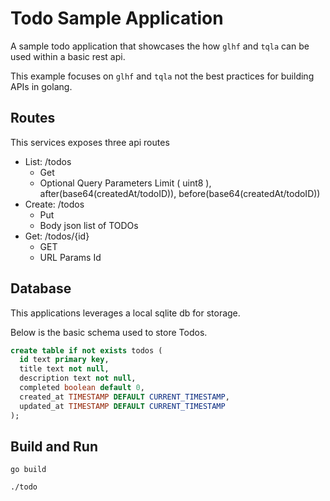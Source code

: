 # Todo Sample Application

A sample todo application that showcases the how `glhf` and `tqla` can be used within
a basic rest api.

This example focuses on `glhf` and `tqla` not the best practices for building APIs in golang.

## Routes

This services exposes three api routes

- List: /todos
  - Get
  - Optional Query Parameters Limit ( uint8 ), after(base64(createdAt/todoID)), before(base64(createdAt/todoID))
- Create: /todos
  - Put
  - Body json list of TODOs
- Get: /todos/{id}
  - GET
  - URL Params Id

## Database

This applications leverages a local sqlite db for storage.

Below is the basic schema used to store Todos.

```sql
create table if not exists todos (
  id text primary key,
  title text not null,
  description text not null,
  completed boolean default 0,
  created_at TIMESTAMP DEFAULT CURRENT_TIMESTAMP,
  updated_at TIMESTAMP DEFAULT CURRENT_TIMESTAMP
);
```

## Build and Run

`go build`

`./todo`

